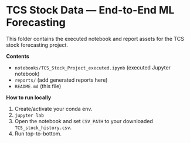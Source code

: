 # TCS Stock Data — End-to-End ML Forecasting

This folder contains the executed notebook and report assets for the TCS stock forecasting project.

**Contents**
- `notebooks/TCS_Stock_Project_executed.ipynb` (executed Jupyter notebook)
- `reports/` (add generated reports here)
- `README.md` (this file)

**How to run locally**
1. Create/activate your conda env.
2. `jupyter lab`
3. Open the notebook and set `CSV_PATH` to your downloaded `TCS_stock_history.csv`.
4. Run top-to-bottom.
